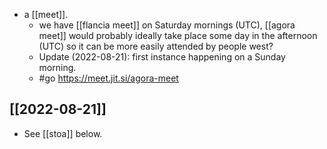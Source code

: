 - a [[meet]].
	- we have [[flancia meet]] on Saturday mornings (UTC), [[agora meet]] would probably ideally take place some day in the afternoon (UTC) so it can be more easily attended by people west?
  - Update (2022-08-21): first instance happening on a Sunday morning.
  - #go https://meet.jit.si/agora-meet

## [[2022-08-21]]
- See [[stoa]] below.
